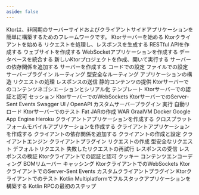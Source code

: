 ```yaml
---
aside: false
---
```

<topic xsi:noNamespaceSchemaLocation="https://resources.jetbrains.com/writerside/1.0/topic.v2.xsd"
       xmlns:xsi="http://www.w3.org/2001/XMLSchema-instance"
       title="ようこそ"
       id="welcome">
    <section-starting-page>
        <title>Ktorドキュメント</title>
        <description>
            Ktorは、非同期のサーバーサイドおよびクライアントサイドアプリケーションを簡単に構築するためのフレームワークです。
        </description>
        <spotlight>
            <card href="/ktor/server-create-a-new-project" summary="Ktorでサーバーアプリケーションを作成、実行、テストする方法を学びます。">
                Ktorサーバーを始める
            </card>
            <card href="/ktor/client-create-new-application" summary="Ktorでクライアントアプリケーションを作成、実行、テストする方法を学びます。">
                Ktorクライアントを始める
            </card>
        </spotlight>
        <primary>
            <title>Ktorサーバー</title>
            <card href="/ktor/server-requests-and-responses" summary="タスクマネージャーアプリケーションを作成して、Ktorでのルーティングとリクエストの動作を学びます。">
                リクエストを処理し、レスポンスを生成する
            </card>
            <card href="/ktor/server-create-restful-apis" summary="KtorでRESTful APIを構築する方法を学びます。このチュートリアルでは、実際の例に基づいてセットアップ、ルーティング、テストを扱います。">RESTful APIを作成する</card>
            <card href="/ktor/server-create-website" summary="KtorとThymeleafテンプレートを使用して、Kotlinでウェブサイトを構築する方法を学びます。">ウェブサイトを作成する</card>
            <card href="/ktor/server-create-websocket-application" summary="WebSocketの力を活用してコンテンツを送受信する方法を学びます。">
                WebSocketアプリケーションを作成する
            </card>
            <card href="/ktor/server-integrate-database" summary="KtorサービスをExposed SQLライブラリを使用してデータベースリポジトリに接続するプロセスを学びます。">データベースを統合する</card>
        </primary>
        <misc>
            <links narrow="true">
                <group>
                    <title>サーバー設定</title>
                    <Links href="/ktor/server-create-a-new-project" summary="Ktorでサーバーアプリケーションを開き、実行し、テストする方法を学びます。">新しいKtorプロジェクトを作成、開いて実行する</Links>
                    <Links href="/ktor/server-dependencies" summary="既存のGradle/MavenプロジェクトにKtorサーバーの依存関係を追加する方法を学びます。">サーバーの依存関係を追加する</Links>
                    <Links href="/ktor/server-create-and-configure" summary="アプリケーションのデプロイ要件に応じてサーバーを作成する方法を学びます。">サーバーを作成する</Links>
                    <Links href="/ktor/server-configuration-code" summary="コードで様々なサーバーパラメータを設定する方法を学びます。">コードでの設定</Links>
                    <Links href="/ktor/server-configuration-file" summary="設定ファイルで様々なサーバーパラメータを設定する方法を学びます。">ファイルでの設定</Links>
                    <Links href="/ktor/server-plugins" summary="プラグインは、シリアル化、コンテンツエンコーディング、圧縮などの共通機能を提供します。">サーバープラグイン</Links>
                </group>
                <group>
                    <title>ルーティング</title>
                    <Links href="/ktor/server-routing" summary="ルーティングは、サーバーアプリケーションで受信リクエストを処理するためのコアプラグインです。">ルーティング</Links>
                    <Links href="/ktor/server-resources" summary="Resourcesプラグインを使用すると、型安全なルーティングを実装できます。">型安全なルーティング</Links>
                    <Links href="/ktor/server-application-structure" summary="アプリケーションの成長に合わせて、保守しやすい構造にする方法を学びます。">アプリケーションの構造</Links>
                    <Links href="/ktor/server-requests" summary="ルートハンドラ内で受信リクエストを処理する方法を学びます。">リクエストの処理</Links>
                    <Links href="/ktor/server-responses" summary="異なる種類のレスポンスを送信する方法を学びます。">レスポンスの送信</Links>
                    <Links href="/ktor/server-static-content" summary="スタイルシート、スクリプト、画像などの静的コンテンツを提供する方法を学びます。">静的コンテンツの提供</Links>
                </group>
                <group>
                    <title>プラグイン</title>
                    <Links href="/ktor/server-serialization" summary="ContentNegotiationプラグインには2つの主な目的があります。クライアントとサーバー間のメディアタイプをネゴシエートすることと、特定の形式でコンテンツをシリアル化/デシリアル化することです。">Ktorサーバーでのコンテンツネゴシエーションとシリアル化</Links>
                    <Links href="/ktor/server-templating" summary="HTML/CSSまたはJVMテンプレートエンジンで構築されたビューを操作する方法を学びます。">テンプレート</Links>
                    <Links href="/ktor/server-auth" summary="AuthenticationプラグインはKtorでの認証と認可を処理します。">Ktorサーバーでの認証と認可</Links>
                    <Links href="/ktor/server-sessions" summary="Sessionsプラグインは、異なるHTTPリクエスト間でデータを永続化するメカニズムを提供します。">セッション</Links>
                    <Links href="/ktor/server-websockets" summary="WebSocketsプラグインを使用すると、サーバーとクライアント間で多方向通信セッションを作成できます。">KtorサーバーでのWebSockets</Links>
                    <Links href="/ktor/server-server-sent-events" summary="SSEプラグインを使用すると、サーバーはHTTP接続を介してクライアントにイベントベースの更新を送信できます。">KtorサーバーでのServer-Sent Events</Links>
                    <Links href="/ktor/server-swagger-ui" summary="SwaggerUIプラグインを使用すると、プロジェクトのSwagger UIを生成できます。">Swagger UI</Links> / <Links href="/ktor/server-openapi" summary="OpenAPIプラグインを使用すると、プロジェクトのOpenAPIドキュメントを生成できます。">OpenAPI</Links>
                    <Links href="/ktor/server-custom-plugins" summary="独自のカスタムプラグインを作成する方法を学びます。">カスタムサーバープラグイン</Links>
                </group>
                <group>
                    <title>実行、デバッグ、テスト</title>
                    <Links href="/ktor/server-run" summary="Ktorサーバーアプリケーションを実行する方法を学びます。">実行</Links>
                    <Links href="/ktor/server-auto-reload" summary="Auto-reloadを使用して、コード変更時にアプリケーションクラスをリロードする方法を学びます。">自動リロード</Links>
                    <Links href="/ktor/server-testing" summary="特別なテストエンジンを使用してサーバーアプリケーションをテストする方法を学びます。">Ktorサーバーでのテスト</Links>
                </group>
                <group>
                    <title>デプロイ</title>
                    <Links href="/ktor/server-fatjar" summary="Ktor Gradleプラグインを使用して、実行可能なfat JARを作成および実行する方法を学びます。">Fat JARの作成</Links>
                    <Links href="/ktor/server-war" summary="WARアーカイブを使用して、サーブレットコンテナ内でKtorアプリケーションを実行およびデプロイする方法を学びます。">WAR</Links>
                    <Links href="/ktor/graalvm" summary="様々なプラットフォームでネイティブイメージにGraalVMを使用する方法を学びます。">GraalVM</Links>
                    <Links href="/ktor/docker" summary="アプリケーションをDockerコンテナにデプロイする方法を学びます。">Docker</Links>
                    <Links href="/ktor/google-app-engine" summary="Google App Engine標準環境にプロジェクトをデプロイする方法を学びます。">Google App Engine</Links>
                    <Links href="/ktor/heroku" summary="HerokuにKtorアプリケーションを準備およびデプロイする方法を学びます。">Heroku</Links>
                </group>
            </links>
            <cards>
                <title>Ktorクライアント</title>
                <card href="/ktor/client-create-new-application" summary="Ktorでクライアントアプリケーションを作成します。">
                    クライアントアプリケーションを作成する
                </card>
                <card href="/ktor/client-create-multiplatform-application" summary="Kotlin Multiplatform Mobileアプリケーションを作成し、Ktorクライアントでリクエストを作成し、レスポンスを受信する方法を学びます。">
                    クロスプラットフォームモバイルアプリケーションを作成する
                </card>
            </cards>
            <links narrow="true">
                <group>
                    <title>クライアントのセットアップ</title>
                    <Links href="/ktor/client-create-new-application" summary="リクエストを送信し、レスポンスを受信するための最初のクライアントアプリケーションを作成します。">クライアントアプリケーションを作成する</Links>
                    <Links href="/ktor/client-dependencies" summary="既存のプロジェクトにクライアントの依存関係を追加する方法を学びます。">クライアントの依存関係を追加する</Links>
                    <Links href="/ktor/client-create-and-configure" summary="Ktorクライアントを作成および設定する方法を学びます。">クライアントの作成と設定</Links>
                    <Links href="/ktor/client-engines" summary="ネットワークリクエストを処理するエンジンについて学びます。">クライアントエンジン</Links>
                    <Links href="/ktor/client-plugins" summary="ロギング、シリアル化、認可などの共通機能を提供するプラグインについて理解を深めます。">クライアントプラグイン</Links>
                </group>
                <group>
                    <title>リクエスト</title>
                    <Links href="/ktor/client-requests" summary="リクエストの作成方法と、リクエストURL、HTTPメソッド、ヘッダー、リクエスト本文など、様々なリクエストパラメータを指定する方法を学びます。">リクエストの作成</Links>
                    <Links href="/ktor/client-resources" summary="Resourcesプラグインを使用して型安全なリクエストを作成する方法を学びます。">型安全なリクエスト</Links>
                    <Links href="/ktor/client-default-request" summary="DefaultRequestプラグインを使用すると、すべてのリクエストのデフォルトパラメータを設定できます。">デフォルトリクエスト</Links>
                    <Links href="/ktor/client-request-retry" summary="HttpRequestRetryプラグインを使用すると、失敗したリクエストの再試行ポリシーを設定できます。">失敗したリクエストの再試行</Links>
                </group>
                <group>
                    <title>レスポンス</title>
                    <Links href="/ktor/client-responses" summary="レスポンスの受信方法、レスポンス本文の取得方法、レスポンスパラメータの取得方法を学びます。">レスポンスの受信</Links>
                    <Links href="/ktor/client-response-validation" summary="ステータスコードに応じてレスポンスを検証する方法を学びます。">レスポンスの検証</Links>
                </group>
                <group>
                    <title>プラグイン</title>
                    <Links href="/ktor/client-auth" summary="Authプラグインは、クライアントアプリケーションでの認証と認可を処理します。">Ktorクライアントでの認証と認可</Links>
                    <Links href="/ktor/client-cookies" summary="HttpCookiesプラグインはクッキーを自動的に処理し、ストレージで呼び出し間で保持します。">クッキー</Links>
                    <Links href="/ktor/client-content-encoding" summary="ContentEncodingプラグインを使用すると、指定された圧縮アルゴリズム（「gzip」や「deflate」など）を有効にし、その設定を構成できます。">コンテンツエンコーディング</Links>
                    <Links href="/ktor/client-bom-remover" summary="BOMRemoverプラグインを使用すると、レスポンス本文からバイトオーダーマーク (BOM) を削除できます。">BOMリムーバー</Links>
                    <Links href="/ktor/client-caching" summary="HttpCacheプラグインを使用すると、以前にフェッチしたリソースをインメモリまたは永続キャッシュに保存できます。">キャッシング</Links>
                    <Links href="/ktor/client-websockets" summary="Websocketsプラグインを使用すると、サーバーとクライアント間で多方向通信セッションを作成できます。">KtorクライアントでのWebSockets</Links>
                    <Links href="/ktor/client-server-sent-events" summary="SSEプラグインを使用すると、クライアントはHTTP接続を介してサーバーからイベントベースの更新を受信できます。">KtorクライアントでのServer-Sent Events</Links>
                    <Links href="/ktor/client-custom-plugins" summary="独自のカスタムクライアントプラグインを作成する方法を学びます。">カスタムクライアントプラグイン</Links>
                </group>
                <group>
                    <title>テスト</title>
                    <Links href="/ktor/client-testing" summary="MockEngineを使用してHTTP呼び出しをシミュレートすることにより、クライアントをテストする方法を学びます。">Ktorクライアントでのテスト</Links>
                </group>
            </links>
            <cards>
                <title>統合</title>
                <card href="/ktor//ktor/full-stack-development-with-kotlin-multiplatform" summary="KotlinとKtorでクロスプラットフォームのフルスタックアプリケーションを開発する方法を学びます。">Kotlin Multiplatformでフルスタックアプリケーションを構築する</card>
                <card href="/ktor//ktor/tutorial-first-steps-with-kotlin-rpc" summary="Kotlin RPCとKtorで最初のアプリケーションを作成する方法を学びます。">Kotlin RPCの最初のステップ</card>
            </cards>
        </misc>
    </section-starting-page>
</topic>